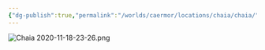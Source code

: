 ```yaml
---
{"dg-publish":true,"permalink":"/worlds/caermor/locations/chaia/chaia/"}
---
```


![Chaia 2020-11-18-23-26.png](/img/user/Resources/Images/Chaia%202020-11-18-23-26.png)
